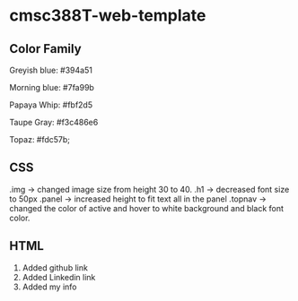 # cmsc388T-web-template

## Color Family
Greyish blue: #394a51

Morning blue: #7fa99b

Papaya Whip: #fbf2d5

Taupe Gray: #f3c486e6

Topaz: #fdc57b;

## CSS
.img -> changed image size from height 30 to 40.
.h1 -> decreased font size to 50px
.panel -> increased height to fit text all in the panel
.topnav -> changed the color of active and hover to white background and black font color.



## HTML
1) Added github link 
2) Added Linkedin link
3) Added my info 



